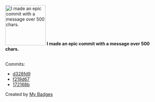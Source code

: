 <img src="https://my-badges.github.io/my-badges/epic-commit.png" alt="I made an epic commit with a message over 500 chars." title="I made an epic commit with a message over 500 chars." width="128">
<strong>I made an epic commit with a message over 500 chars.</strong>
<br><br>

Commits:

- <a href="https://github.com/PhateValleyman/misc-and-termux/commit/d328fd9296615b898f75249d25e212795fd8d6dc">d328fd9</a>
- <a href="https://github.com/PhateValleyman/elinks/commit/f219d67aa503c2bf6b1d9548524e3de0e6ec20f4">f219d67</a>
- <a href="https://github.com/PhateValleyman/nsa320-package-sources/commit/172168b34f42878bdac5900d5fc1b19e59e48946">172168b</a>


Created by <a href="https://github.com/my-badges/my-badges">My Badges</a>